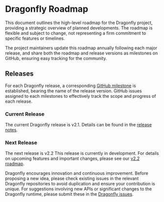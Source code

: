 # Dragonfly Roadmap

This document outlines the high-level roadmap for the Dragonfly project, providing a strategic overview of planned developments. The roadmap is flexible and subject to change, not representing a firm commitment to specific features or timelines.

The project maintainers update this roadmap annually following each major release, and share both the roadmap and release versions as milestones on GitHub, ensuring easy tracking for the community.

## Releases

For each Dragonfly release, a corresponding [GitHub milestone](https://github.com/dragonflyoss/Dragonfly2/milestones) is established, bearing the name of the release version. GitHub issues assigned to each milestones to effectively track the scope and progress of each release. 

### Current Release

The current Dragonfly release is v2.1. Details can be found in the [release notes](https://github.com/dragonflyoss/Dragonfly2/releases/tag/v2.1.0).

### Next Release

The next release is v2.2 This release is currently in development. For details on upcoming features and important changes, please see our [v2.2 roadmap](https://d7y.io/docs/next/roadmap-v2.2/).

Dragonfly encourages innovation and continuous improvement. Before proposing a new idea, please check existing issues in the relevant Dragonfly repositories to avoid duplication and ensure your contribution is unique. For suggestions involving new APIs or significant changes to the Dragonfly runtime, please submit these in the [Dragonfly issues](https://github.com/dragonflyoss/Dragonfly2/issues). 